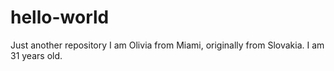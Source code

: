# hello-world
Just another repository
I am Olivia from Miami, originally from Slovakia. I am 31 years old.
